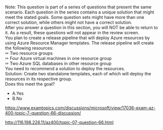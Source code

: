 Note: This question is part of a series of questions that present the same scenario. Each question in the series contains a unique solution that might meet the stated goals. Some question sets might have more than one correct solution, while others might not have a correct solution.<br/>After you answer a question in this section, you will NOT be able to return to it. As a result, these questions will not appear in the review screen.<br/>You plan to create a release pipeline that will deploy Azure resources by using Azure Resource Manager templates. The release pipeline will create the following resources:<br/>✑ Two resource groups<br/>✑ Four Azure virtual machines in one resource group<br/>✑ Two Azure SQL databases in other resource group<br/>You need to recommend a solution to deploy the resources.<br/>Solution: Create two standalone templates, each of which will deploy the resources in its respective group.<br/>Does this meet the goal?<br/><ul><li class="multi-choice-item"><span class="multi-choice-letter" data-choice-letter="A">A.</span>Yes</li><li class="multi-choice-item correct-hidden"><span class="multi-choice-letter" data-choice-letter="B">B.</span>No</li></ul><p><a href="https://www.examtopics.com/discussions/microsoft/view/17036-exam-az-400-topic-7-question-66-discussion/">https://www.examtopics.com/discussions/microsoft/view/17036-exam-az-400-topic-7-question-66-discussion/</a></p><p><a href="http://116.198.226.11/az400/topic-07-question-66.html">http://116.198.226.11/az400/topic-07-question-66.html</a></p><script src="https://giscus.app/client.js"                    data-repo="azsamples/az204"                    data-repo-id="R_kgDOMRXzDQ"                    data-category="General"                    data-category-id="DIC_kwDOMRXzDc4Cgi27"                    data-mapping="pathname"                    data-strict="0"                    data-reactions-enabled="0"                    data-emit-metadata="0"                    data-input-position="bottom"                    data-theme="preferred_color_scheme"                    data-lang="en"                    crossorigin="anonymous"                    async>                    </script>